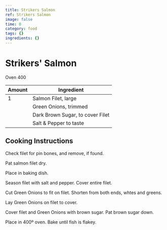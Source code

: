 ```yaml
---
title: Strikers Salmon
ref: Strikers Salmon
image: false
time: 0
category: food
tags: {}
ingredients: {}
---
```

# Strikers' Salmon  
  
Oven 400  
  
|Amount|Ingredient|  
|----|----|  
1 | Salmon Filet, large  
|| Green Onions, trimmed  
|| Dark Brown Sugar, to cover Filet  
|| Salt & Pepper to taste  
  
## Cooking Instructions  
Check filet for pin bones, and remove, if found.  
  
Pat salmon filet dry.  
  
Place in baking dish.  
  
Season filet with salt and pepper. Cover entire filet.  
  
Cut Green Onions to fit on filet. Shorten from both ends, whtes and greens.  
  
Lay Green Onions on filet to cover.  
  
Cover filet and Green Onions with brown sugar. Pat brown sugar down.  
  
Place in 400º oven. Bake until fish is flakey.  
  